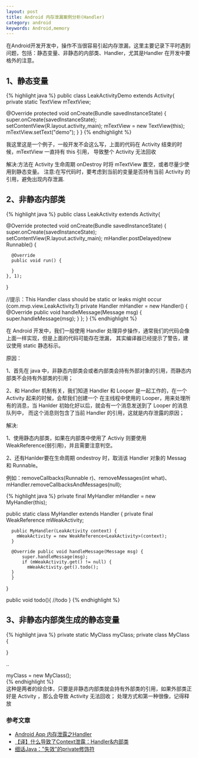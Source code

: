 ```yaml
---
layout: post
title: Android 内存泄漏案例分析(Handler)
category: android
keywords: Android,memory
---
```


在Android开发开发中，操作不当很容易引起内存泄漏，这里主要记录下平时遇到问题，包括：静态变量、非静态的内部类、Handler，尤其是Handler
在开发中要格外的注意。

## 1、静态变量

{% highlight java %}
public class LeakActivityDemo extends Activity{
  private static TextView mTextView;
  
  @Override
  protected void onCreate(Bundle savedInstanceState) {
    super.onCreate(savedInstanceState);
    setContentView(R.layout.activity_main);
    mTextView = new TextView(this);
    mTextView.setText("demo");
  }
}
{% endhighlight %}

我这里这是一个例子，一般开发不会这么写，上面的代码在 Activity 结束的时候，mTextView 一直持有 this 引用，
导致整个 Activity 无法回收

解决:方法在 Activity 生命周期 onDestroy 时将 mTextView 置空，或者尽量少使用到静态变量。 
注意:在写代码时，要考虑到当前的变量是否持有当前 Activity 的引用，避免出现内存泄漏.

## 2、非静态内部类

{% highlight java %}
public class LeakActivity extends Activity{
  
  @Override
  protected void onCreate(Bundle savedInstanceState) {
    super.onCreate(savedInstanceState);
    setContentView(R.layout.activity_main);
    mHandler.postDelayed(new Runnable() {
      
      @Override
      public void run() {
        
      }
    }, 1);
  }
  
  //提示：This Handler class should be static or leaks might occur (com.mvp.view.LeakActivity.1)
  private Handler mHandler = new Handler() {
      @Override public void handleMessage(Message msg) {
          super.handleMessage(msg);
      }
  };
}
  {% endhighlight %}

在 Android 开发中，我们一般使用 Handler 处理异步操作，通常我们的代码会像上面一样实现，但是上面的代码可能存在泄漏，
其实编译器已经提示了警告，建议使用 static 静态标示。

原因：

1、首先在 java 中，非静态内部类会或者内部类会持有外部对象的引用，而静态内部类不会持有外部类的引用；

2、和 Handler 机制有关，我们知道 Handler 和 Looper 是一起工作的，在一个 Activity 起来的时候，会帮我们创建一个
在主线程中使用的 Looper，用来处理所有的消息，当 Hanlder 初始化好以后，就会有一个消息发送到了 Looper 的消息队列中，
而这个消息则包含了当前 Handler 的引用，这就是内存泄露的原因；

解决:

1、使用静态内部类，如果在内部类中使用了 Activiy 则要使用 WeakReference(弱引用)，并且需要注意判空。

2、还有Hanlder要在生命周期 ondestroy 时，取消该 Handler 对象的 Messag 和 Runnable。

例如：removeCallbacks(Runnable r)、removeMessages(int what)、mHandler.removeCallbacksAndMessages(null);  

{% highlight java %}
  private final MyHandler mHandler = new MyHandler(this);
  
  public static class MyHandler extends Handler {
      private final WeakReference<LeakActivity> mWeakActivity;
   
      public MyHandler(LeakActivity context) {
        mWeakActivity = new WeakReference<LeakActivity>(context);
      }
   
      @Override public void handleMessage(Message msg) {
          super.handleMessage(msg);
          if (mWeakActivity.get() != null) {
            mWeakActivity.get().todo();
      }
      }
  }
  
  public void todo(){
    //todo
  }
{% endhighlight %}

## 3、非静态内部类生成的静态变量

{% highlight java %}
private static MyClass myClass;
  private class MyClass {
    
  }

..

myClass = new MyClass();  
{% endhighlight %}  
这种是两者的综合体，只要是非静态内部类就会持有外部类的引用，如果外部类正好是 Activity ，那么会导致 Activity 无法回收；
处理方式和第一种很像，记得释放
### 参考文章

* [Android App 内存泄露之Handler](http://blog.csdn.net/zhuanglonghai/article/details/382330698)
* [【译】什么导致了Context泄露：Handler&内部类](http://www.cnblogs.com/kissazi2/p/4121852.html)
* [细话Java："失效"的private修饰符](http://droidyue.com/blog/2014/10/02/the-private-modifier-in-java/)

